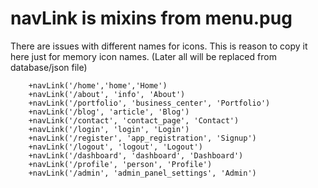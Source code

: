 # navLink is mixins from menu.pug

There are issues with different names for icons.
This is reason to copy it here just for memory icon names.
(Later all will be replaced from database/json file)

        +navLink('/home','home','Home')
        +navLink('/about', 'info', 'About')
        +navLink('/portfolio', 'business_center', 'Portfolio')
        +navLink('/blog', 'article', 'Blog')
        +navLink('/contact', 'contact_page', 'Contact')
        +navLink('/login', 'login', 'Login')
        +navLink('/register', 'app_registration', 'Signup')
        +navLink('/logout', 'logout', 'Logout')
        +navLink('/dashboard', 'dashboard', 'Dashboard')
        +navLink('/profile', 'person', 'Profile')
        +navLink('/admin', 'admin_panel_settings', 'Admin')
